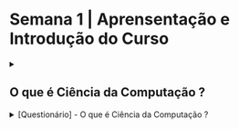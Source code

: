 # Semana 1 | Aprensentação e Introdução do Curso

<details>
  <summary> 
    
 ## O que é Ciência da Computação ?  
  </summary>
 
A Ciência da Computação é uma nova ciência surgida em meados do século 20. Ela engloba aspectos de **várias áreas do conhecimento humano**. <br/>
A **matemática**, podemos dizer que é **a base**, o fundamento inicial da ciência da computação.
Vários matemáticos começaram a trabalhar diferentes aspectos computacionais que levaram então, meados do século 20, o que a gente chamou de **ciência da computação.**

A ciência da computação também tem muitos **aspectos de engenharia**, porque, o que cientistas da computação fazem é construir **sistemas computacionais complexos** envolvendo **hardware e principalmente software**. 

[...]
</details>

<details>
  <summary>[Questionário] - O que é Ciência da Computação ? </summary>
  
  ### Perguntas
  1. Sobre o profissional de Ciência da Computação pode-se afirmar que:
  
    a) não possui nenhuma similaridade com artistas, em termos de criatividade.  
    b) utiliza muito o raciocínio lógico matemático, portanto pouco precisa de habilidades de relacionamento.
    c) precisa desenvolver e estimular sua capacidade de resolver problemas reais.
    d) é uma carreira em que basta a graduação, pois dificilmente algo muda.
  
   <details>
      <summary>Resposta: </summary>
       c) precisa desenvolver e estimular sua capacidade de resolver problemas reais.
    </details>
  
  2. ____________ são instruções para o computador. (escolha todas as opções corretas)
  
    a) Teclado.  
    b) Programas.
    c) Hardware.
    d) Software.
  
   <details>
      <summary>Resposta: </summary>
       Programas e Software
    </details>
</details>
